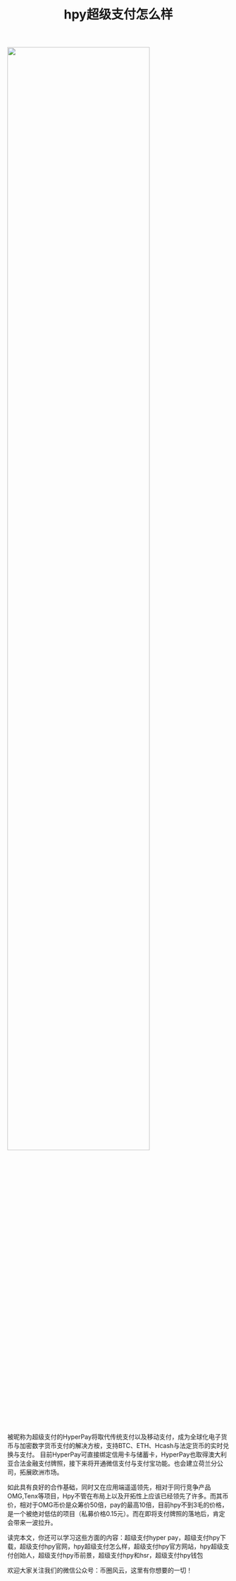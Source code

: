 ﻿---
layout: post
title: "hpy超级支付怎么样"
description: "hpy超级支付怎么样超级支付hyper pay，超级支付hpy下载，超级支付hpy官网，hpy超级支付怎么样，超级支付hpy官方网站，hpy超级支付创始人，超级支付hpy币前景，超级支付hpy和hsr，超级支付hpy钱包"
tags: [hpy超级支付,区块链,tkc,买币网]
categories: [币圈风云,TKC]
---
<img src="http://cdn.utouu.com/biiduuuser/1521538789355.jpg" width="80%"/>

被昵称为超级支付的HyperPay将取代传统支付以及移动支付，成为全球化电子货币与加密数字货币支付的解决方桉，支持BTC、ETH、Hcash与法定货币的实时兑换与支付。
目前HyperPay可直接绑定信用卡与储蓄卡，HyperPay也取得澳大利亚合法金融支付牌照，接下来将开通微信支付与支付宝功能。也会建立荷兰分公司，拓展欧洲市场。

如此具有良好的合作基础，同时又在应用端遥遥领先，相对于同行竞争产品OMG,Tenx等项目，Hpy不管在布局上以及开拓性上应该已经领先了许多。而其币价，相对于OMG币价是众筹价50倍，pay的最高10倍，目前hpy不到3毛的价格，是一个被绝对低估的项目（私募价格0.15元）。而在即将支付牌照的落地后，肯定会带来一波拉升。



读完本文，你还可以学习这些方面的内容：超级支付hyper pay，超级支付hpy下载，超级支付hpy官网，hpy超级支付怎么样，超级支付hpy官方网站，hpy超级支付创始人，超级支付hpy币前景，超级支付hpy和hsr，超级支付hpy钱包


欢迎大家关注我们的微信公众号：币圈风云，这里有你想要的一切！